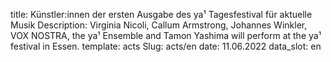 title: Künstler:innen der ersten Ausgabe des ya¹ Tagesfestival für aktuelle Musik
Description: Virginia Nicoli, Callum Armstrong, Johannes Winkler, VOX NOSTRA, the ya¹ Ensemble and Tamon Yashima will perform at the ya¹ festival in Essen.
template: acts
Slug: acts/en
date: 11.06.2022
data_slot: en
